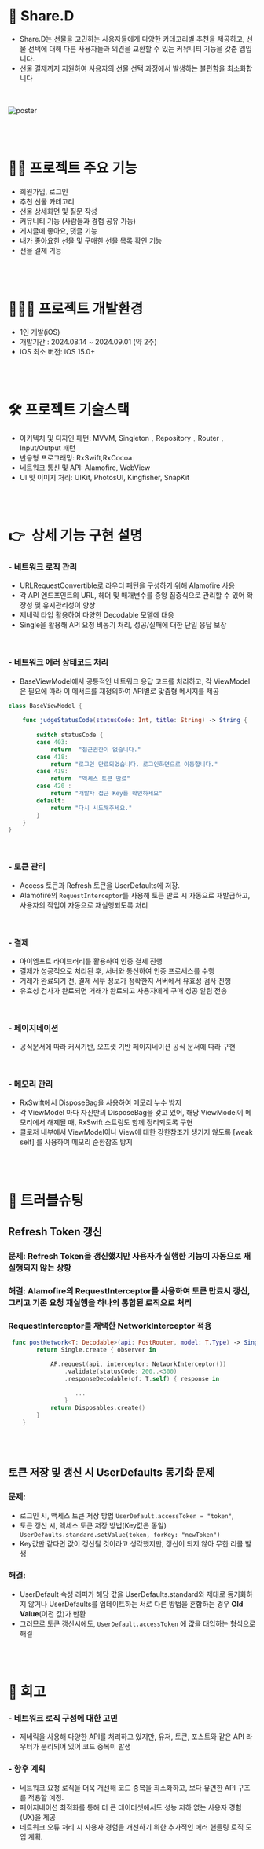 
# 🎁 Share.D  
- Share.D는 선물을 고민하는 사용자들에게 다양한 카테고리별 추천을 제공하고, 선물 선택에 대해 다른 사용자들과 의견을 교환할 수 있는 커뮤니티 기능을 갖춘 앱입니다.
-  선물 결제까지 지원하여 사용자의 선물 선택 과정에서 발생하는 불편함을 최소화합니다


<br> <br> 
   ![poster](./ShareDPic.png)

<br> <br> 
# 🙋‍♀️ 프로젝트 주요 기능 
- 회원가입, 로그인
- 추천 선물 카테고리
- 선물 상세화면 및 질문 작성
- 커뮤니티 기능 (사람들과 경험 공유 가능)
- 게시글에 좋아요, 댓글 기능
- 내가 좋아요한 선물 및 구매한 선물 목록 확인 기능 
- 선물 결제 기능

<br> <br> 

# 🧑🏻‍💻 프로젝트 개발환경
- 1인 개발(iOS)
- 개발기간 : 2024.08.14 ~ 2024.09.01 (약 2주)
- iOS 최소 버전: iOS 15.0+   


<br> <br> 

   
# 🛠 프로젝트 기술스택
- 아키텍처 및 디자인 패턴: MVVM, Singleton﹒Repository﹒Router﹒Input/Output 패턴
- 반응형 프로그래밍: RxSwift,RxCocoa
- 네트워크 통신 및 API: Alamofire, WebView
- UI 및 이미지 처리: UIKit, PhotosUI, Kingfisher, SnapKit



<br> <br> 

# 👉  상세 기능 구현 설명

###   - **네트워크 로직 관리**
- URLRequestConvertible로 라우터 패턴을 구성하기 위해 Alamofire 사용
- 각 API 엔드포인트의 URL, 헤더 및 매개변수를 중앙 집중식으로 관리할 수 있어 확장성 및 유지관리성이 향상
- 제네릭 타입 활용하여 다양한 Decodable 모델에 대응
- Single을 활용해 API 요청 비동기 처리, 성공/실패에 대한 단일 응답 보장
 
<br>

###  - **네트워크 에러 상태코드 처리**
- BaseViewModel에서 공통적인 네트워크 응답 코드를 처리하고, 각 ViewModel은 필요에 따라 이 메서드를 재정의하여 API별로 맞춤형 메시지를 제공
```swift
class BaseViewModel {
    
    func judgeStatusCode(statusCode: Int, title: String) -> String {
        
        switch statusCode {
        case 403:
            return  "접근권한이 없습니다."
        case 418:
            return "로그인 만료되었습니다. 로그인화면으로 이동합니다."
        case 419:
            return  "액세스 토큰 만료"
        case 420 :
            return "개발자 접근 Key를 확인하세요"
        default:
            return "다시 시도해주세요."
        }
    }
}

```


<br>

###  - **토큰 관리**
 - Access 토큰과 Refresh 토큰을 UserDefaults에 저장.  
 - Alamofire의 `RequestInterceptor`를 사용해 토큰 만료 시 자동으로 재발급하고, 사용자의 작업이 자동으로 재실행되도록 처리

<br>

###  - **결제**
- 아이엠포트 라이브러리를 활용하여 인증 결제 진행
- 결제가 성공적으로 처리된 후, 서버와 통신하여 인증 프로세스를 수행
-  거래가 완료되기 전, 결제 세부 정보가 정확한지 서버에서 유효성 검사 진행
- 유효성 검사가 완료되면 거래가 완료되고 사용자에게 구매 성공 알림 전송

 <br>

###  - **페이지네이션**
 - 공식문서에 따라 커서기반, 오프셋 기반 페이지네이션 공식 문서에 따라 구현

<br>

###  - **메모리 관리**
 - RxSwift에서 DisposeBag을 사용하여 메모리 누수 방지
- 각 ViewModel 마다 자신만의 DisposeBag을 갖고 있어, 해당 ViewModel이 메모리에서 해제될 때, RxSwift 스트림도 함께 정리되도록 구현
-  클로저 내부에서 ViewModel이나 View에 대한 강한참조가 생기지 않도록 [weak self] 를 사용하여 메모리 순환참조 방지
  
<br><br>


# 👿 트러블슈팅 

##  Refresh Token 갱신

### **문제**: Refresh Token을 갱신했지만 사용자가 실행한 기능이 자동으로 재실행되지 않는 상황

### **해결**: Alamofire의 RequestInterceptor를 사용하여 토큰 만료시 갱신, 그리고 기존 요청 재실행을 하나의 통합된 로직으로 처리


###  RequestInterceptor를 채택한 NetworkInterceptor 적용
```swift
 func postNetwork<T: Decodable>(api: PostRouter, model: T.Type) -> Single<(statusCode: Int, data: T?)> {
        return Single.create { observer in

            AF.request(api, interceptor: NetworkInterceptor())
                .validate(statusCode: 200..<300)
                .responseDecodable(of: T.self) { response in
                    
                   ...
                }
            return Disposables.create()
        }
    }

```
<br>
<br>

## 토큰 저장 및 갱신 시 UserDefaults 동기화 문제

### **문제**: 
- 로그인 시, 액세스 토큰 저장 방법 `UserDefault.accessToken = "token"`,   
- 토큰 갱신 시, 액세스 토큰 저장 방법(Key값은 동일) `UserDefaults.standard.setValue(token, forKey: "newToken")`
- Key값만 같다면 값이 갱신될 것이라고 생각했지만, 갱신이 되지 않아 무한 리콜 발생   

### **해결**: 
- UserDefault 속성 래퍼가 해당 값을 UserDefaults.standard와 제대로 동기화하지 않거나 UserDefaults를 업데이트하는 서로 다른 방법을 혼합하는 경우 **Old Value**(이전 값)가 반환  
- 그러므로 토큰 갱신시에도,  `UserDefault.accessToken` 에 값을 대입하는 형식으로 해결   


<br> <br> 


# 🤔 회고

### - 네트워크 로직 구성에 대한 고민
- 제네릭을 사용해 다양한 API를 처리하고 있지만, 유저, 토큰, 포스트와 같은 API 라우터가 분리되어 있어 코드 중복이 발생


### - 향후 계획
- 네트워크 요청 로직을 더욱 개선해 코드 중복을 최소화하고, 보다 유연한 API 구조를 적용할 예정.
- 페이지네이션 최적화를 통해 더 큰 데이터셋에서도 성능 저하 없는 사용자 경험(UX)을 제공
- 네트워크 오류 처리 시 사용자 경험을 개선하기 위한 추가적인 에러 핸들링 로직 도입 계획.
